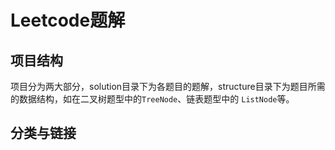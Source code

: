 # Leetcode题解

## 项目结构
项目分为两大部分，solution目录下为各题目的题解，structure目录下为题目所需的数据结构，如在二叉树题型中的`TreeNode`、链表题型中的 `ListNode`等。

## 分类与链接
